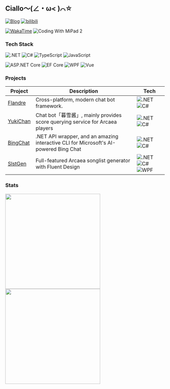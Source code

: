 ## Ciallo～(∠・ω< )⌒☆

[![Blog](https://img.shields.io/badge/Blog-sorabs.cc-white?labelColor=ff80ab&color=f06292&style=for-the-badge&logo=hugo&logoColor=white)](https://sorabs.cc/)
[![bilibili](https://img.shields.io/badge/bilibili-b1acksoil-white?labelColor=00A1D6&color=008EBD&style=for-the-badge&logo=bilibili&logoColor=white)](https://space.bilibili.com/33268404)

[![WakaTime](https://wakatime.com/badge/user/b1ea68ff-35ad-48d6-aa5a-c0f1dfad4018.svg?style=flat)](https://wakatime.com/@b1acksoil)
![Coding With MiPad 2](https://img.shields.io/badge/Coding_With-MiPad_2-FF6900?style=flat&logo=xiaomi&logoColor=white)

### Tech Stack
<!-- Platforms & Languages -->
![.NET](https://img.shields.io/badge/.NET-512bd4?logo=.net)
![C#](https://img.shields.io/badge/C%23-239120?logo=csharp)
![TypeScript](https://img.shields.io/badge/TypeScript-3178c6?logo=typescript&logoColor=white)
![JavaScript](https://img.shields.io/badge/JavaScript-f7df1e?logo=javascript&logoColor=black)

<!-- Frameworks -->
![ASP.NET Core](https://img.shields.io/badge/ASP.NET%20Core-0078d4?logo=.net)
![EF Core](https://img.shields.io/badge/Entity%20Framework%20Core-0078d4?logo=.net)
![WPF](https://img.shields.io/badge/WPF-0078d4?logo=windows11)
![Vue](https://img.shields.io/badge/Vue.js-4fc08d?logo=vuedotjs&logoColor=white)

### Projects

| Project | Description | Tech |
| ------- | ----------- | ------------ |
| [Flandre](https://github.com/FlandreDevs/Flandre) | Cross-platform, modern chat bot framework. | ![.NET](https://img.shields.io/badge/.NET-512bd4?logo=.net) ![C#](https://img.shields.io/badge/C%23-239120?logo=csharp) |
| [YukiChan](https://github.com/b1acksoil/YukiChan) | Chat bot「暮雪酱」, mainly provides score querying service for Arcaea players | ![.NET](https://img.shields.io/badge/.NET-512bd4?logo=.net) ![C#](https://img.shields.io/badge/C%23-239120?logo=csharp) |
| [BingChat](https://github.com/b1acksoil/BingChat) | .NET API wrapper, and an amazing interactive CLI for Microsoft's AI-powered Bing Chat | ![.NET](https://img.shields.io/badge/.NET-512bd4?logo=.net) ![C#](https://img.shields.io/badge/C%23-239120?logo=csharp) |
| [SlstGen](https://github.com/NekoSpace/SlstGen) | Full-featured Arcaea songlist generator with Fluent Design | ![.NET](https://img.shields.io/badge/.NET-512bd4?logo=.net) ![C#](https://img.shields.io/badge/C%23-239120?logo=csharp) ![WPF](https://img.shields.io/badge/WPF-0078d4?logo=windows11) |

### Stats
<img src="https://github-readme-stats.vercel.app/api?username=b1acksoil&theme=react&hide_border=true" width="300" />
<img src="https://github-readme-stats.vercel.app/api/top-langs/?username=b1acksoil&layout=compact&hide=html,css,scss&theme=react&hide_border=true" width="300" />